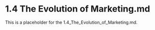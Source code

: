 # 1.4 The Evolution of Marketing.md

This is a placeholder for the 1.4_The_Evolution_of_Marketing.md.
